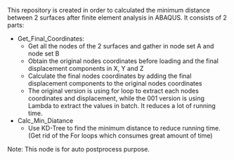 This repository is created in order to calculated the minimum distance between 2 surfaces after finite element analysis in ABAQUS.
It consists of 2 parts: 
- Get_Final_Coordinates:
  - Get all the nodes of the 2 surfaces and gather in node set A and node set B
  - Obtain the original nodes coordinates before loading and the final displacement components in X, Y and Z
  - Calculate the final nodes coordinates by adding the final displacement components to the original nodes coordinates
  - The original version is using for loop to extract each nodes coordinates and displacement, while the 001 version is using Lambda to extract the values in batch. It reduces a lot of running time.
- Calc_Min_Diatance
  - Use KD-Tree to find the minimum distance to reduce running time. (Get rid of the For loops which consumes great amount of time)

Note: This node is for auto postprocess purpose.
